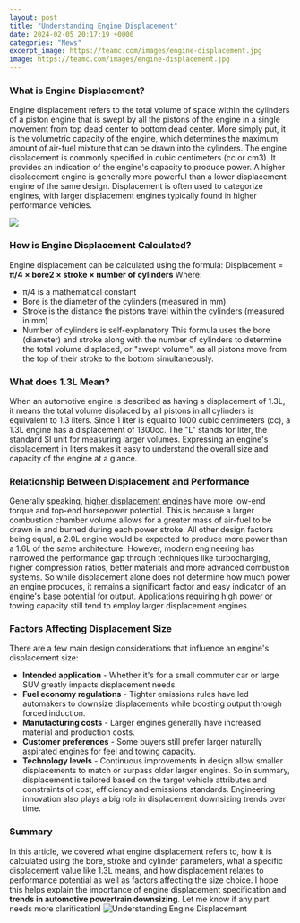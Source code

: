 ```yaml
---
layout: post
title: "Understanding Engine Displacement"
date: 2024-02-05 20:17:19 +0000
categories: "News"
excerpt_image: https://teamc.com/images/engine-displacement.jpg
image: https://teamc.com/images/engine-displacement.jpg
---
```


### What is Engine Displacement?
Engine displacement refers to the total volume of space within the cylinders of a piston engine that is swept by all the pistons of the engine in a single movement from top dead center to bottom dead center. More simply put, it is the volumetric capacity of the engine, which determines the maximum amount of air-fuel mixture that can be drawn into the cylinders.
The engine displacement is commonly specified in cubic centimeters (cc or cm3). It provides an indication of the engine's capacity to produce power. A higher displacement engine is generally more powerful than a lower displacement engine of the same design. Displacement is often used to categorize engines, with larger displacement engines typically found in higher performance vehicles.

![](https://cdn.carbuzz.com/gallery-images/1600/942000/500/942554.jpg)
### How is Engine Displacement Calculated? 
Engine displacement can be calculated using the formula:
Displacement = **π/4 × bore2 × stroke × number of cylinders**
Where:
- π/4 is a mathematical constant 
- Bore is the diameter of the cylinders (measured in mm)
- Stroke is the distance the pistons travel within the cylinders (measured in mm) 
- Number of cylinders is self-explanatory
This formula uses the bore (diameter) and stroke along with the number of cylinders to determine the total volume displaced, or "swept volume", as all pistons move from the top of their stroke to the bottom simultaneously.
### What does 1.3L Mean? 
When an automotive engine is described as having a displacement of 1.3L, it means the total volume displaced by all pistons in all cylinders is equivalent to 1.3 liters. Since 1 liter is equal to 1000 cubic centimeters (cc), a 1.3L engine has a displacement of 1300cc. 
The "L" stands for liter, the standard SI unit for measuring larger volumes. Expressing an engine's displacement in liters makes it easy to understand the overall size and capacity of the engine at a glance.
### Relationship Between Displacement and Performance
Generally speaking, [higher displacement engines](https://fistore.mysenprints.com/collection/aleshire) have more low-end torque and top-end horsepower potential. This is because a larger combustion chamber volume allows for a greater mass of air-fuel to be drawn in and burned during each power stroke. 
All other design factors being equal, a 2.0L engine would be expected to produce more power than a 1.6L of the same architecture. However, modern engineering has narrowed the performance gap through techniques like turbocharging, higher compression ratios, better materials and more advanced combustion systems.
So while displacement alone does not determine how much power an engine produces, it remains a significant factor and easy indicator of an engine's base potential for output. Applications requiring high power or towing capacity still tend to employ larger displacement engines.
### Factors Affecting Displacement Size
There are a few main design considerations that influence an engine's displacement size:
- **Intended application** - Whether it's for a small commuter car or large SUV greatly impacts displacement needs.
- **Fuel economy regulations** - Tighter emissions rules have led automakers to downsize displacements while boosting output through forced induction. 
- **Manufacturing costs** - Larger engines generally have increased material and production costs. 
- **Customer preferences** - Some buyers still prefer larger naturally aspirated engines for feel and towing capacity. 
- **Technology levels** - Continuous improvements in design allow smaller displacements to match or surpass older larger engines.
So in summary, displacement is tailored based on the target vehicle attributes and constraints of cost, efficiency and emissions standards. Engineering innovation also plays a big role in displacement downsizing trends over time.
### Summary
In this article, we covered what engine displacement refers to, how it is calculated using the bore, stroke and cylinder parameters, what a specific displacement value like 1.3L means, and how displacement relates to performance potential as well as factors affecting the size choice. I hope this helps explain the importance of engine displacement specification and **trends in automotive powertrain downsizing**. Let me know if any part needs more clarification!
![Understanding Engine Displacement](https://teamc.com/images/engine-displacement.jpg)